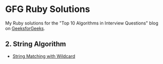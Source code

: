 # GFG Ruby Solutions
My Ruby solutions for the "Top 10 Algorithms in Interview Questions" blog on [GeeksforGeeks](https://www.geeksforgeeks.org/dsa/top-10-algorithms-in-interview-questions/).

## 2. String Algorithm
- [String Matching with Wildcard](https://www.geeksforgeeks.org/dsa/wildcard-pattern-matching/)
